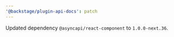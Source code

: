 ```yaml
---
'@backstage/plugin-api-docs': patch
---
```


Updated dependency `@asyncapi/react-component` to `1.0.0-next.36`.
